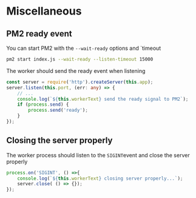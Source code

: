  # Miscellaneous
 
 ## PM2 ready event
 
You can start PM2 with the `--wait-ready` options and `timeout

```bash
pm2 start index.js --wait-ready --listen-timeout 15000
```

The worker should send the ready event when listening

```typescript
const server = require('http').createServer(this.app);
server.listen(this.port, (err: any) => {
    // ...
    console.log(`${this.workerText} send the ready signal to PM2`);
    if (process.send) {
        process.send('ready');
    }
});
```

## Closing the server properly

The worker process should listen to the `SIGINT`event and close the server properly

```typescript
process.on('SIGINT', () =>{
    console.log(`${this.workerText} closing server properly...`);
    server.close( () => {});
});
```